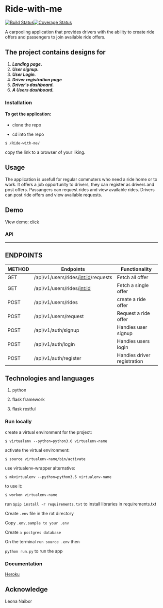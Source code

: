 # Ride-with-me

[![Build Status](https://travis-ci.org/naibor/Ride-with-me.svg?branch=DevelopV2)](https://travis-ci.org/naibor/Ride-with-me)[![Coverage Status](https://coveralls.io/repos/github/naibor/Ride-with-me/badge.svg?branch=DevelopV2)](https://coveralls.io/github/naibor/Ride-with-me?branch=DevelopV2)

A carpooling application that provides drivers with the ability to create ride offers and passengers to join available ride offers.

## The project contains designs for

 1. _**Landing page.**_
 2. _**User signup.**_
 3. _**User Login.**_
 4. _**Driver registration page**_
 5. _**Driver's dashboard.**_
 6. _**A Users dashboard.**_

### Installation

 #### To get the application:

- clone the repo

- cd into the repo

```$ /Ride-with-me/```

copy the link to a browser of your liking.

## Usage

 The application is usefull for regular commuters who need a ride home or to work.
 It offers a job opportunity to drivers, they can register as drivers and post offers.
 Passangers can request rides and view available rides.
 Drivers can post ride offers and view available requests.

## Demo

View demo: [click](https://naibor.github.io/Ride-with-me/)

### API

---------------------------------------------------------------------------------------------------------------

## ENDPOINTS

 **METHOD**| **Endpoints**                       |**Functionality**            |
 ----------|-------------------------------------|-----------------------------|
 GET       |/api/v1/users/rides/<int:id>/requests| Fetch all offer             |
 GET       |/api/v1/users/rides/<int:id>         | Fetch a single offer        |
 POST      |/api/v1/users/rides                  | create a ride offer         |
 POST      |/api/v1/users/request                | Request a ride offer        |
 POST      |/api/v1/auth/signup                  | Handles user signup         |
 POST      |/api/v1/auth/login                   | Handles users login         |
 POST      |/api/v1/auth/register                | Handles driver registration |


## Technologies and languages

1. python

2. flask framework

3. flask restful

### Run locally

create a virtual environment for the project:

```$ virtualenv --python=python3.6 virtualenv-name```

activate the virtual environment:

```$ source virtualenv-name/bin/activate```

use virtualenv-wrapper alternative:

```$ mkvirtualenv --python=python3.5 virtualenv-name```

to use it:

```$ workon virtualenv-name```

run ```$pip install -r requirements.txt``` to install libraries in requirements.txt

Create 
``` .env ``` file in the rot directory

Copy ```.env.sample to your .env```

Create 
```a postgres database```

On the terminal 
```run source .env``` then 

```python run.py``` to run the app

### Documentation
[Heroku](https://leona.herokuapp.com/apidocs)


## Acknowledge

Leona Naibor